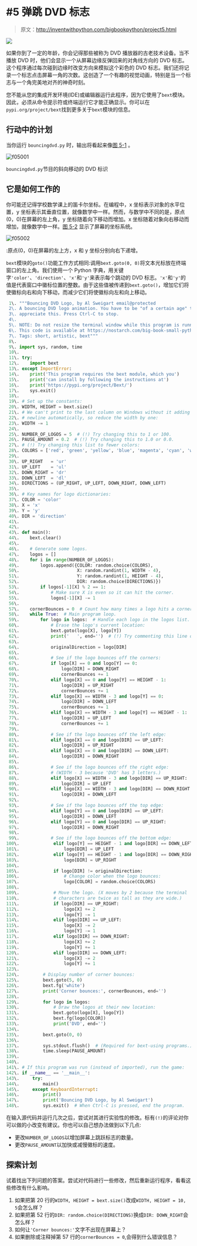 # #5 弹跳 DVD 标志

> 原文：<http://inventwithpython.com/bigbookpython/project5.html>

![](img/9d995d63aaead72cad01120081eb8f75.png)

如果你到了一定的年龄，你会记得那些被称为 DVD 播放器的古老技术设备。当不播放 DVD 时，他们会显示一个从屏幕边缘反弹回来的对角线方向的 DVD 标志。这个程序通过每次碰到边缘时改变方向来模拟这个彩色的 DVD 标志。我们还将记录一个标志点击屏幕一角的次数。这创造了一个有趣的视觉动画，特别是当一个标志与一个角完美地对齐的神奇时刻。

您不能从您的集成开发环境(IDE)或编辑器运行此程序，因为它使用了`bext`模块。因此，必须从命令提示符或终端运行它才能正确显示。你可以在`pypi.org/project/bext`找到更多关于`bext`模块的信息。

## 行动中的计划

当你运行 `bouncingdvd.py` 时，输出将看起来像[图 5-1](#calibre_link-336) 。

![f05001](img/4cd22c4dff5545c12f8ccf035fb96475.png)

`bouncingdvd.py`节目的斜向移动的 DVD 标识

## 它是如何工作的

你可能还记得学校数学课上的笛卡尔坐标。在编程中，x 坐标表示对象的水平位置，y 坐标表示其垂直位置，就像数学中一样。然而，与数学中不同的是，原点(0，0)在屏幕的左上角，y 坐标随着向下移动而增加。x 坐标随着对象向右移动而增加，就像数学中一样。[图 5-2](#calibre_link-337) 显示了屏幕的坐标系统。

![f05002](img/b95f3a29cdd99e92ee2ef58123b02d0c.png)

:原点(0，0)在屏幕的左上方，x 和 y 坐标分别向右下递增。

`bext`模块的`goto()`功能工作方式相同:调用`bext.goto(0, 0)`将文本光标放在终端窗口的左上角。我们使用一个 Python 字典，用关键字`'color'`、`'direction'`、`'x'`和`'y'`来表示每个跳动的 DVD 标志。`'x'`和`'y'`的值是代表窗口中徽标位置的整数。由于这些值被传递到`bext.goto()`，增加它们将使徽标向右和向下移动，而减少它们将使徽标向左和向上移动。

```py
 1\. """Bouncing DVD Logo, by Al Sweigart email@protected
 2\. A bouncing DVD logo animation. You have to be "of a certain age" to
 3\. appreciate this. Press Ctrl-C to stop.
 4\. 
 5\. NOTE: Do not resize the terminal window while this program is running.
 6\. This code is available at https://nostarch.com/big-book-small-python-programming
 7\. Tags: short, artistic, bext"""
 8\. 
 9\. import sys, random, time
 10\. 
 11\. try:
 12\.    import bext
 13\. except ImportError:
 14\.    print('This program requires the bext module, which you')
 15\.    print('can install by following the instructions at')
 16\.    print('https://pypi.org/project/Bext/')
 17\.    sys.exit()
 18\. 
 19\. # Set up the constants:
 20\. WIDTH, HEIGHT = bext.size()
 21\. # We can't print to the last column on Windows without it adding a
 22\. # newline automatically, so reduce the width by one:
 23\. WIDTH -= 1
 24\. 
 25\. NUMBER_OF_LOGOS = 5  # (!) Try changing this to 1 or 100.
 26\. PAUSE_AMOUNT = 0.2  # (!) Try changing this to 1.0 or 0.0.
 27\. # (!) Try changing this list to fewer colors:
 28\. COLORS = ['red', 'green', 'yellow', 'blue', 'magenta', 'cyan', 'white']
 29\. 
 30\. UP_RIGHT   = 'ur'
 31\. UP_LEFT    = 'ul'
 32\. DOWN_RIGHT = 'dr'
 33\. DOWN_LEFT  = 'dl'
 34\. DIRECTIONS = (UP_RIGHT, UP_LEFT, DOWN_RIGHT, DOWN_LEFT)
 35\. 
 36\. # Key names for logo dictionaries:
 37\. COLOR = 'color'
 38\. X = 'x'
 39\. Y = 'y'
 40\. DIR = 'direction'
 41\. 
 42\. 
 43\. def main():
 44\.    bext.clear()
 45\. 
 46\.    # Generate some logos.
 47\.    logos = []
 48\.    for i in range(NUMBER_OF_LOGOS):
 49\.        logos.append({COLOR: random.choice(COLORS),
 50\.                      X: random.randint(1, WIDTH - 4),
 51\.                      Y: random.randint(1, HEIGHT - 4),
 52\.                      DIR: random.choice(DIRECTIONS)})
 53\.        if logos[-1][X] % 2 == 1:
 54\.            # Make sure X is even so it can hit the corner.
 55\.            logos[-1][X] -= 1
 56\. 
 57\.    cornerBounces = 0  # Count how many times a logo hits a corner.
 58\.    while True:  # Main program loop.
 59\.        for logo in logos:  # Handle each logo in the logos list.
 60\.            # Erase the logo's current location:
 61\.            bext.goto(logo[X], logo[Y])
 62\.            print('   ', end='')  # (!) Try commenting this line out.
 63\. 
 64\.            originalDirection = logo[DIR]
 65\. 
 66\.            # See if the logo bounces off the corners:
 67\.            if logo[X] == 0 and logo[Y] == 0:
 68\.                logo[DIR] = DOWN_RIGHT
 69\.                cornerBounces += 1
 70\.            elif logo[X] == 0 and logo[Y] == HEIGHT - 1:
 71\.                logo[DIR] = UP_RIGHT
 72\.                cornerBounces += 1
 73\.            elif logo[X] == WIDTH - 3 and logo[Y] == 0:
 74\.                logo[DIR] = DOWN_LEFT
 75\.                cornerBounces += 1
 76\.            elif logo[X] == WIDTH - 3 and logo[Y] == HEIGHT - 1:
 77\.                logo[DIR] = UP_LEFT
 78\.                cornerBounces += 1
 79\. 
 80\.            # See if the logo bounces off the left edge:
 81\.            elif logo[X] == 0 and logo[DIR] == UP_LEFT:
 82\.                logo[DIR] = UP_RIGHT
 83\.            elif logo[X] == 0 and logo[DIR] == DOWN_LEFT:
 84\.                logo[DIR] = DOWN_RIGHT
 85\. 
 86\.            # See if the logo bounces off the right edge:
 87\.            # (WIDTH - 3 because 'DVD' has 3 letters.)
 88\.            elif logo[X] == WIDTH - 3 and logo[DIR] == UP_RIGHT:
 89\.                logo[DIR] = UP_LEFT
 90\.            elif logo[X] == WIDTH - 3 and logo[DIR] == DOWN_RIGHT:
 91\.                logo[DIR] = DOWN_LEFT
 92\. 
 93\.            # See if the logo bounces off the top edge:
 94\.            elif logo[Y] == 0 and logo[DIR] == UP_LEFT:
 95\.                logo[DIR] = DOWN_LEFT
 96\.            elif logo[Y] == 0 and logo[DIR] == UP_RIGHT:
 97\.                logo[DIR] = DOWN_RIGHT
 98\. 
 99\.            # See if the logo bounces off the bottom edge:
100\.             elif logo[Y] == HEIGHT - 1 and logo[DIR] == DOWN_LEFT:
101\.                 logo[DIR] = UP_LEFT
102\.             elif logo[Y] == HEIGHT - 1 and logo[DIR] == DOWN_RIGHT:
103\.                 logo[DIR] = UP_RIGHT
104\. 
105\.             if logo[DIR] != originalDirection:
106\.                 # Change color when the logo bounces:
107\.                 logo[COLOR] = random.choice(COLORS)
108\. 
109\.             # Move the logo. (X moves by 2 because the terminal
110\.             # characters are twice as tall as they are wide.)
111\.             if logo[DIR] == UP_RIGHT:
112\.                 logo[X] += 2
113\.                 logo[Y] -= 1
114\.             elif logo[DIR] == UP_LEFT:
115\.                 logo[X] -= 2
116\.                 logo[Y] -= 1
117\.             elif logo[DIR] == DOWN_RIGHT:
118\.                 logo[X] += 2
119\.                 logo[Y] += 1
120\.             elif logo[DIR] == DOWN_LEFT:
121\.                 logo[X] -= 2
122\.                 logo[Y] += 1
123\. 
124\.         # Display number of corner bounces:
125\.         bext.goto(5, 0)
126\.         bext.fg('white')
127\.         print('Corner bounces:', cornerBounces, end='')
128\. 
129\.         for logo in logos:
130\.             # Draw the logos at their new location:
131\.             bext.goto(logo[X], logo[Y])
132\.             bext.fg(logo[COLOR])
133\.             print('DVD', end='')
134\. 
135\.         bext.goto(0, 0)
136\. 
137\.         sys.stdout.flush()  # (Required for bext-using programs.)
138\.         time.sleep(PAUSE_AMOUNT)
139\. 
140\. 
141\. # If this program was run (instead of imported), run the game:
142\. if __name__ == '__main__':
143\.     try:
144\.         main()
145\.     except KeyboardInterrupt:
146\.         print()
147\.         print('Bouncing DVD Logo, by Al Sweigart')
148\.         sys.exit()  # When Ctrl-C is pressed, end the program. 
```

在输入源代码并运行几次之后，尝试对其进行实验性的修改。标有`(!)`的评论对你可以做的小改变有建议。你也可以自己想办法做到以下几点:

*   更改`NUMBER_OF_LOGOS`以增加屏幕上跳跃标志的数量。
*   更改`PAUSE_AMOUNT`以加快或减慢徽标的速度。

## 探索计划

试着找出下列问题的答案。尝试对代码进行一些修改，然后重新运行程序，看看这些修改有什么影响。

1.  如果把第 20 行的`WIDTH, HEIGHT = bext.size()`改成`WIDTH, HEIGHT = 10, 5`会怎么样？
2.  如果把第 52 行的`DIR: random.choice(DIRECTIONS)`换成`DIR: DOWN_RIGHT`会怎么样？
3.  如何让`'Corner bounces:'`文字不出现在屏幕上？
4.  如果删除或注释掉第 57 行的`cornerBounces = 0`,会得到什么错误信息？